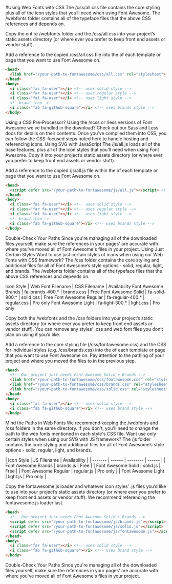 #Using Web Fonts with CSS
The /css/all.css file contains the core styling plus all of the icon styles that you’ll need when using Font Awesome. The /webfonts folder contains all of the typeface files that the above CSS references and depends on.

Copy the entire /webfonts folder and the /css/all.css into your project’s static assets directory (or where ever you prefer to keep front end assets or vendor stuff).

Add a reference to the copied /css/all.css file into the <head> of each template or page that you want to use Font Awesome on.

```html
<head>
  <link href="/your-path-to-fontawesome/css/all.css" rel="stylesheet"> <!--load all styles -->
</head>
<body>
  <i class="fas fa-user"></i> <!-- uses solid style -->
  <i class="far fa-user"></i> <!-- uses regular style -->
  <i class="fal fa-user"></i> <!-- uses light style -->
  <!--brand icon-->
  <i class="fab fa-github-square"></i> <!-- uses brands style -->
</body>
```

Using a CSS Pre-Processor?
Using the /scss or /less versions of Font Awesome we've bundled in the download? Check out our Sass and Less docs for details on their contents. Once you've compiled them into CSS, you can follow the CSS-focused steps noted here to handle hosting and referencing icons.
Using SVG with JavaScript
The /js/all.js loads all of the base features, plus all of the icon styles that you’ll need when using Font Awesome. Copy it into your project’s static assets directory (or where ever you prefer to keep front end assets or vendor stuff).

Add a reference to the copied /js/all.js file within the <head> of each template or page that you want to use Font Awesome on.

```html
<head>
  <script defer src="/your-path-to-fontawesome/js/all.js"></script> <!--load all styles -->
</head>
<body>
  <i class="fas fa-user"></i> <!-- uses solid style -->
  <i class="far fa-user"></i> <!-- uses regular style -->
  <i class="fal fa-user"></i> <!-- uses light style -->
  <!--brand icon-->
  <i class="fab fa-github-square"></i> <!-- uses brands style -->
</body>
```

Double-Check Your Paths
Since you're managing all of the downloaded files yourself, make sure the references in your pages' <head> are accurate with where you've moved all of Font Awesome's files in your project.
Using Just Certain Styles
Want to use just certain styles of icons when using our Web Fonts with CSS framework? The /css folder contains the core styling and additional files for all of Font Awesome’s style options - solid, regular, light, and brands. The /webfonts folder contains all of the typeface files that the above CSS references and depends on.


Icon Style | Web Font Filename | CSS Filename | Availability
Font Awesome Brands |	fa-brands-400.*	| brands.css | Free
Font Awesome Solid	| fa-solid-900.* | solid.css | Free
Font Awesome Regular | fa-regular-400.*	| regular.css	| Pro only
Font Awesome Light	| fa-light-300.*	| light.css	| Pro only

Copy both the /webfonts and the /css folders into your project’s static assets directory (or where ever you prefer to keep front end assets or vendor stuff). You can remove any styles’ .css and web font files you don’t plan on using if you’d like.

Add a reference to the core styling file (/css/fontawesome.css) and the CSS for individual styles (e.g. /css/brands.css) into the <head> of each template or page that you want to use Font Awesome on. Pay attention to the pathing of your project and where you moved the files to in the previous step.

```html
<head>
  <!-- Our project just needs Font Awesome Solid + Brands -->
  <link href="/your-path-to-fontawesome/css/fontawesome.css" rel="stylesheet">
  <link href="/your-path-to-fontawesome/css/brands.css" rel="stylesheet">
  <link href="/your-path-to-fontawesome/css/solid.css" rel="stylesheet">
</head>
<body>
  <i class="fas fa-user"></i> <!-- uses solid style -->
  <i class="fab fa-github-square"></i> <!-- uses brand style -->
</body>
```

Mind the Paths in Web Fonts
We recommend keeping the /webfonts and /css folders in the same directory. If you don't, you'll need to change the path to the web fonts mentioned in each style's CSS file.
Want use only certain styles when using our SVG with JS framework? The /js folder contains the core styling and additional files for all of Font Awesome’s style options - solid, regular, light, and brands.

| Icon Style | JS Filename | Availability |
| ------- | ------ | -------- | ------ |
| Font Awesome Brands | brands.js | Free |
| Font Awesome Solid | solid.js | Free |
| Font Awesome Regular | regular.js | Pro only | 
| Font Awesome Light | light.js | Pro only | 

Copy the fontawesome.js loader and whatever icon styles’ .js files you’d like to use into your project’s static assets directory (or where ever you prefer to keep front end assets or vendor stuff). We recommend referencing the fontawesome.js loader last.

```html
<head>
  <!-- Our project just needs Font Awesome Solid + Brands -->
  <script defer src="/your-path-to-fontawesome/js/brands.js"></script>
  <script defer src="/your-path-to-fontawesome/js/solid.js"></script>
  <script defer src="/your-path-to-fontawesome/js/fontawesome.js"></script>
</head>
<body>
  <i class="fas fa-user"></i> <!-- uses solid style -->
  <i class="fab fa-github-square"></i> <!-- uses brand style -->
</body>
```

Double-Check Your Paths
Since you're managing all of the downloaded files yourself, make sure the references in your pages' <head> are accurate with where you've moved all of Font Awesome's files in your project.
